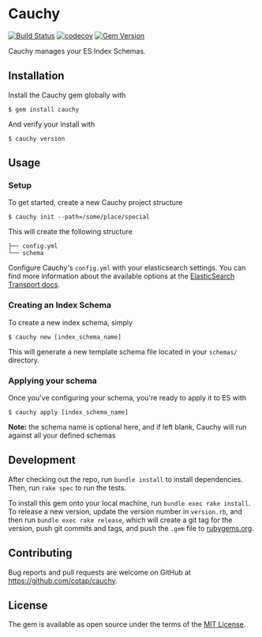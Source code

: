 # Cauchy

[![Build Status](https://api.travis-ci.com/cotap/cauchy.svg?token=PQCDXv39wYQSK1Gnq72A&branch=master)](https://magnum.travis-ci.com/cotap/cauchy)
[![codecov](https://codecov.io/gh/cotap/cauchy/branch/master/graph/badge.svg?token=GC62XLlmIq)](https://codecov.io/gh/cotap/cauchy)
[![Gem Version](https://badge.fury.io/rb/cauchy.svg)](https://badge.fury.io/rb/cauchy)

Cauchy manages your ES Index Schemas.

## Installation

Install the Cauchy gem globally with

    $ gem install cauchy

And verify your install with

    $ cauchy version

## Usage

### Setup

To get started, create a new Cauchy project structure

    $ cauchy init --path=/some/place/special

This will create the following structure

```
├── config.yml
└── schema
```

Configure Cauchy's `config.yml` with your elasticsearch settings. You can find more information about the available options at the [ElasticSearch Transport docs](http://www.rubydoc.info/gems/elasticsearch-transport).

### Creating an Index Schema

To create a new index schema, simply

    $ cauchy new [index_schema_name]

This will generate a new template schema file located in your `schemas/` directory.

### Applying your schema

Once you've configuring your schema, you're ready to apply it to ES with

    $ cauchy apply [index_schema_name]

__Note:__ the schema name is optional here, and if left blank, Cauchy will run against all your defined schemas

## Development

After checking out the repo, run `bundle install` to install dependencies. Then, run `rake spec` to run the tests.

To install this gem onto your local machine, run `bundle exec rake install`. To release a new version, update the version number in `version.rb`, and then run `bundle exec rake release`, which will create a git tag for the version, push git commits and tags, and push the `.gem` file to [rubygems.org](https://rubygems.org).

## Contributing

Bug reports and pull requests are welcome on GitHub at https://github.com/cotap/cauchy.

## License

The gem is available as open source under the terms of the [MIT License](http://opensource.org/licenses/MIT).

